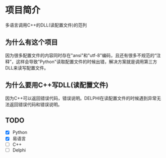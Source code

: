 # 项目简介
多语言调用C++的DLL(读配置文件)的范列

## 为什么有这个项目
因为很多配置文件的内容同时存在"ansi"和"utf-8"编码，且还有很多不规范的“注释”，这样会导致"Python"读取配置文件的时候出错，解决方案就是调用第三方DLL来读写配置文件。

## 为什么要用C++写DLL(读配置文件)
因为C++可以返回错误代码，错误说明。DELPHI在读配置文件的时候遇到异常无法返回错误代码和错误说明。

## TODO
- [x] Python
- [x] 易语言
- [ ] C++
- [ ] Delphi
